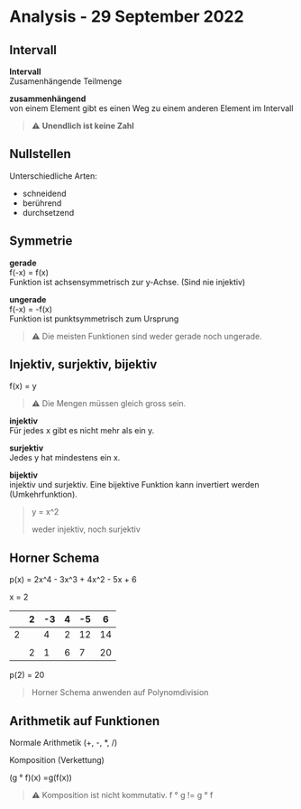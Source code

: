 # Analysis - 29 September 2022

## Intervall

**Intervall**<br>
Zusamenhängende Teilmenge

**zusammenhängend**<br>
von einem Element gibt es einen Weg zu einem anderen Element im Intervall

> :warning:️ **Unendlich ist keine Zahl**

## Nullstellen

Unterschiedliche Arten:
- schneidend
- berührend
- durchsetzend

## Symmetrie

**gerade**<br>
f(-x) = f(x)<br>
Funktion ist achsensymmetrisch zur y-Achse. (Sind nie injektiv)

**ungerade**<br>
f(-x) = -f(x)<br>
Funktion ist punktsymmetrisch zum Ursprung

> :warning: Die meisten Funktionen sind weder gerade noch ungerade.

## Injektiv, surjektiv, bijektiv

f(x) = y

> :warning: Die Mengen müssen gleich gross sein.

**injektiv**<br>
Für jedes x gibt es nicht mehr als ein y.

**surjektiv**<br>
Jedes y hat mindestens ein x.

**bijektiv**<br>
injektiv und surjektiv. Eine bijektive Funktion kann invertiert werden (Umkehrfunktion).

>y = x^2
>
>weder injektiv, noch surjektiv

## Horner Schema

p(x) = 2x^4 - 3x^3 + 4x^2 - 5x + 6

x = 2

| | 2 | -3 | 4 | -5 | 6 |
|-|-  |-   |-  |-   |-  |
|2|   | 4  | 2 | 12 | 14|
| |   |    |   |    |   |
| | 2 | 1  | 6 | 7  | 20|

p(2) = 20

>Horner Schema anwenden auf Polynomdivision

## Arithmetik auf Funktionen

Normale Arithmetik (+, -, *, /)

Komposition (Verkettung)

(g ° f)(x) =g(f(x))

> :warning: Komposition ist nicht kommutativ. f ° g != g ° f
